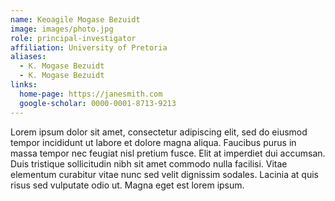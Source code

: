 ```yaml
---
name: Keoagile Mogase Bezuidt
image: images/photo.jpg
role: principal-investigator
affiliation: University of Pretoria
aliases:
  - K. Mogase Bezuidt
  - K. Mogase Bezuidt
links:
  home-page: https://janesmith.com
  google-scholar: 0000-0001-8713-9213
---
```


Lorem ipsum dolor sit amet, consectetur adipiscing elit, sed do eiusmod tempor incididunt ut labore et dolore magna aliqua.
Faucibus purus in massa tempor nec feugiat nisl pretium fusce.
Elit at imperdiet dui accumsan.
Duis tristique sollicitudin nibh sit amet commodo nulla facilisi.
Vitae elementum curabitur vitae nunc sed velit dignissim sodales.
Lacinia at quis risus sed vulputate odio ut.
Magna eget est lorem ipsum.
